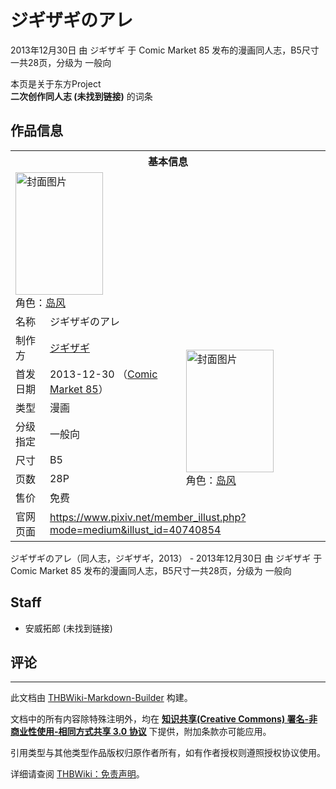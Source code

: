# ジギザギのアレ

<!-- source html: G:\repos\THBWiki-Markdown-Builder\THBWikiMarkdown\Temp\main\e\ef\ns0%3A%E3%82%B8%E3%82%AE%E3%82%B6%E3%82%AE%E3%81%AE%E3%82%A2%E3%83%AC.html -->

2013年12月30日 由 ジギザギ 于 Comic Market 85 发布的漫画同人志，B5尺寸一共28页，分级为 一般向

本页是关于东方Project  
 **二次创作同人志 (未找到链接)** 的词条
## 作品信息

<table><tbody><tr><th colspan="3">基本信息</th></tr><tr><td class="cover-artwork-mobile" colspan="2"><a href="./文件-ジギザギのアレ封面.png.md" class="image" title="封面图片"><img alt="封面图片" src="https://upload.thwiki.cc/thumb/b/b3/%E3%82%B8%E3%82%AE%E3%82%B6%E3%82%AE%E3%81%AE%E3%82%A2%E3%83%AC%E5%B0%81%E9%9D%A2.png/140px-%E3%82%B8%E3%82%AE%E3%82%B6%E3%82%AE%E3%81%AE%E3%82%A2%E3%83%AC%E5%B0%81%E9%9D%A2.png" decoding="async" loading="lazy" width="140" height="196" srcset="https://upload.thwiki.cc/thumb/b/b3/%E3%82%B8%E3%82%AE%E3%82%B6%E3%82%AE%E3%81%AE%E3%82%A2%E3%83%AC%E5%B0%81%E9%9D%A2.png/210px-%E3%82%B8%E3%82%AE%E3%82%B6%E3%82%AE%E3%81%AE%E3%82%A2%E3%83%AC%E5%B0%81%E9%9D%A2.png 1.5x, https://upload.thwiki.cc/thumb/b/b3/%E3%82%B8%E3%82%AE%E3%82%B6%E3%82%AE%E3%81%AE%E3%82%A2%E3%83%AC%E5%B0%81%E9%9D%A2.png/280px-%E3%82%B8%E3%82%AE%E3%82%B6%E3%82%AE%E3%81%AE%E3%82%A2%E3%83%AC%E5%B0%81%E9%9D%A2.png 2x" data-file-width="700" data-file-height="979"></a><div class="cover-char">角色：<a href="/index.php?title=%E5%B2%9B%E9%A3%8E&amp;action=edit&amp;redlink=1" class="new" title="岛风（页面不存在）">岛风</a></div></td>
</tr><tr><td class="label">名称</td><td colspan="2"> ジギザギのアレ </td></tr><tr><td class="label">制作方</td><td><a href="./ジギザギ.md" title="ジギザギ">ジギザギ</a></td><td class="cover-artwork" rowspan="7" style="min-width:196px;"><a href="./文件-ジギザギのアレ封面.png.md" class="image" title="封面图片"><img alt="封面图片" src="https://upload.thwiki.cc/thumb/b/b3/%E3%82%B8%E3%82%AE%E3%82%B6%E3%82%AE%E3%81%AE%E3%82%A2%E3%83%AC%E5%B0%81%E9%9D%A2.png/140px-%E3%82%B8%E3%82%AE%E3%82%B6%E3%82%AE%E3%81%AE%E3%82%A2%E3%83%AC%E5%B0%81%E9%9D%A2.png" decoding="async" loading="lazy" width="140" height="196" srcset="https://upload.thwiki.cc/thumb/b/b3/%E3%82%B8%E3%82%AE%E3%82%B6%E3%82%AE%E3%81%AE%E3%82%A2%E3%83%AC%E5%B0%81%E9%9D%A2.png/210px-%E3%82%B8%E3%82%AE%E3%82%B6%E3%82%AE%E3%81%AE%E3%82%A2%E3%83%AC%E5%B0%81%E9%9D%A2.png 1.5x, https://upload.thwiki.cc/thumb/b/b3/%E3%82%B8%E3%82%AE%E3%82%B6%E3%82%AE%E3%81%AE%E3%82%A2%E3%83%AC%E5%B0%81%E9%9D%A2.png/280px-%E3%82%B8%E3%82%AE%E3%82%B6%E3%82%AE%E3%81%AE%E3%82%A2%E3%83%AC%E5%B0%81%E9%9D%A2.png 2x" data-file-width="700" data-file-height="979"></a><div class="cover-char">角色：<a href="/index.php?title=%E5%B2%9B%E9%A3%8E&amp;action=edit&amp;redlink=1" class="new" title="岛风（页面不存在）">岛风</a></div></td>
</tr><tr><td class="label">首发日期</td><td>2013-12-30&#160;（<a href="/展会作品列表?e=Comic+Market%2385">Comic Market 85</a>）</td></tr><tr><td class="label">类型</td><td>漫画</td></tr><tr><td class="label">分级指定</td><td>一般向</td></tr><tr><td class="label">尺寸</td><td>B5</td></tr><tr><td class="label">页数</td><td>28P</td></tr><tr><td class="label">售价</td><td>免费</td></tr>
<tr><td class="label">官网页面</td><td colspan="2"><a rel="nofollow" class="external free" href="https://www.pixiv.net/member_illust.php?mode=medium&amp;illust_id=40740854">https://www.pixiv.net/member_illust.php?mode=medium&amp;illust_id=40740854</a></td></tr></tbody></table>

ジギザギのアレ（同人志，ジギザギ，2013） - 2013年12月30日 由 ジギザギ 于 Comic Market 85 发布的漫画同人志，B5尺寸一共28页，分级为 一般向
## Staff
- 安威拓郎 (未找到链接)

## 评论




---

此文档由 [THBWiki-Markdown-Builder](https://github.com/Delsin-Yu/THBWiki-Markdown-Builder) 构建。

文档中的所有内容除特殊注明外，均在 [**知识共享(Creative Commons) 署名-非商业性使用-相同方式共享 3.0 协议**](https://creativecommons.org/licenses/by-sa/3.0/deed.zh-hans) 下提供，附加条款亦可能应用。

引用类型与其他类型作品版权归原作者所有，如有作者授权则遵照授权协议使用。

详细请查阅 [THBWiki：免责声明](https://thbwiki.cc/THBWiki:%E5%85%8D%E8%B4%A3%E5%A3%B0%E6%98%8E)。

